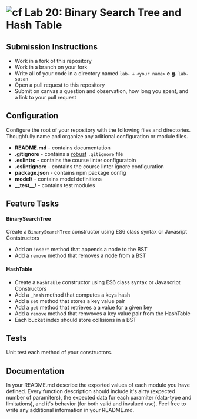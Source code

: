 ![cf](https://i.imgur.com/7v5ASc8.png) Lab 20: Binary Search Tree and Hash Table
======

## Submission Instructions
* Work in a fork of this repository
* Work in a branch on your fork
* Write all of your code in a directory named `lab-` + `<your name>` **e.g.** `lab-susan`
* Open a pull request to this repository
* Submit on canvas a question and observation, how long you spent, and a link to your pull request

## Configuration 
Configure the root of your repository with the following files and directories. Thoughfully name and organize any aditional configuration or module files.
* **README.md** - contains documentation
* **.gitignore** - contains a [robust](http://gitignore.io) `.gitignore` file 
* **.eslintrc** - contains the course linter configuratoin
* **.eslintignore** - contains the course linter ignore configuration
* **package.json** - contains npm package config
* **model/** - contains model definitions
* **\_\_test\_\_/** - contains test modules

## Feature Tasks  
#### BinarySearchTree
Create a `BinarySearchTree` constructor using ES6 class syntax or Javasript Contstructors
* Add an `insert` method that appends a node to the BST
* Add a `remove` method that removes a node from a BST

#### HashTable
* Create a `HashTable` constructor using ES6 class syntax or Javascript Constructors
* Add a `_hash` method that computes a keys hash
* Add a `set` method that stores a key value pair
* Add a `get` method that retrieves a a value for a given key
* Add a `remove` method that remvoves a key value pair from the HashTable
* Each bucket index should store collisions in a BST

## Tests
Unit test each method of your constructors. 

## Documentation
In your README.md describe the exported values of each module you have defined. Every function description should include it's airty (expected number of paramiters), the expected data for each paramiter (data-type and limitations), and it's behavior (for both valid and invalued use). Feel free to write any additional information in your README.md.
